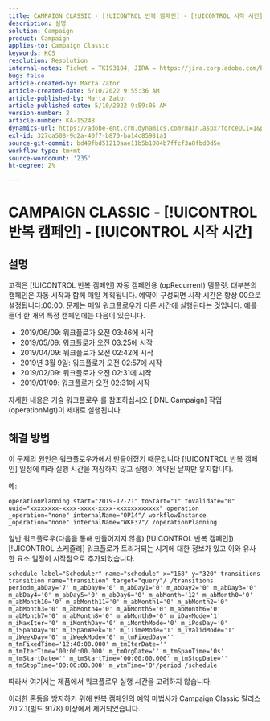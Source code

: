```yaml
---
title: CAMPAIGN CLASSIC - [!UICONTROL 반복 캠페인] - [!UICONTROL 시작 시간]
description: 설명
solution: Campaign
product: Campaign
applies-to: Campaign Classic
keywords: KCS
resolution: Resolution
internal-notes: Ticket = TK193184, JIRA = https://jira.corp.adobe.com/browse/NEO-18567
bug: false
article-created-by: Marta Zator
article-created-date: 5/10/2022 9:55:36 AM
article-published-by: Marta Zator
article-published-date: 5/10/2022 9:59:05 AM
version-number: 2
article-number: KA-15248
dynamics-url: https://adobe-ent.crm.dynamics.com/main.aspx?forceUCI=1&pagetype=entityrecord&etn=knowledgearticle&id=c8207854-47d0-ec11-a7b5-00224809c101
exl-id: 327ca508-9d2a-40f7-b870-ba14c85981a1
source-git-commit: bd49fbd51210aae11b5b1084b7ffcf3a8fbd0d5e
workflow-type: tm+mt
source-wordcount: '235'
ht-degree: 2%

---
```


# CAMPAIGN CLASSIC - [!UICONTROL 반복 캠페인] - [!UICONTROL 시작 시간]

## 설명


고객은 [!UICONTROL 반복 캠페인] 자동 캠페인용 (opRecurrent) 템플릿. 대부분의 캠페인은 자동 시작과 함께 매일 계획됩니다. 예약이 구성되면 시작 시간은 항상 00으로 설정됩니다:00:00. 문제는 매일 워크플로우가 다른 시간에 실행된다는 것입니다.
예를 들어 한 개의 특정 캠페인에는 다음이 있습니다.

- 2019/06/09: 워크플로가 오전 03:46에 시작
- 2019/05/09: 워크플로가 오전 03:25에 시작
- 2019/04/09: 워크플로가 오전 02:42에 시작
- 2019년 3월 9일: 워크플로가 오전 02:57에 시작
- 2019/02/09: 워크플로가 오전 02:31에 시작
- 2019/01/09: 워크플로가 오전 02:31에 시작


자세한 내용은 기술 워크플로우 를 참조하십시오 [!DNL Campaign] 작업(operationMgt)이 제대로 실행됩니다.


## 해결 방법


이 문제의 원인은 워크플로우가에서 만들어졌기 때문입니다 [!UICONTROL 반복 캠페인] 일정에 따라 실행 시간을 저장하지 않고 실행이 예약된 날짜만 유지합니다.

예:

`operationPlanning start="2019-12-21" toStart="1" toValidate="0" uuid="xxxxxxxx-xxxx-xxxx-xxxx-xxxxxxxxxxxx" operation _operation="none" internalName="OP14"/ workflowInstance _operation="none" internalName="WKF37"/ /operationPlanning`

일반 워크플로우(다음을 통해 만들어지지 않음) [!UICONTROL 반복 캠페인]) [!UICONTROL 스케줄러] 워크플로가 트리거되는 시기에 대한 정보가 있고 이와 유사한 요소 일정이 시작점으로 추가되었습니다.

`schedule label="Scheduler" name="schedule" x="168" y="320" transitions transition name="transition" target="query"/ /transitions periodm_abDay='7' m_abDay0='0' m_abDay1='0' m_abDay2='0' m_abDay3='0' m_abDay4='0' m_abDay5='0' m_abDay6='0' m_abMonth='12' m_abMonth0='0' m_abMonth10='0' m_abMonth11='0' m_abMonth1='0' m_abMonth2='0' m_abMonth3='0' m_abMonth4='0' m_abMonth5='0' m_abMonth6='0' m_abMonth7='0' m_abMonth8='0' m_abMonth9='0' m_iDayMode='1' m_iMaxIter='0' m_iMonthDay='0' m_iMonthMode='0' m_iPosDay='0' m_iSpanDay='0' m_iSpanWeek='0' m_iTimeMode='1' m_iValidMode='1' m_iWeekDay='0' m_iWeekMode='0' m_tmFixedDay='' m_tmFixedTime='12:40:00.000' m_tmIterDate='' m_tmIterTime='00:00:00.000' m_tmOrgDate='' m_tmSpanTime='0s' m_tmStartDate='' m_tmStartTime='00:00:00.000' m_tmStopDate='' m_tmStopTime='00:00:00.000' m_vtmTime='0'/period /schedule`

따라서 여기서는 제품에서 워크플로우 실행 시간을 고려하지 않습니다.

이러한 혼동을 방지하기 위해 반복 캠페인의 예약 마법사가 Campaign Classic 릴리스 20.2.1(빌드 9178) 이상에서 제거되었습니다.
